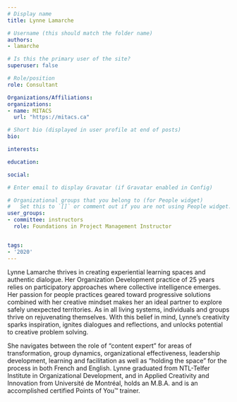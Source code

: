 ```yaml
---
# Display name
title: Lynne Lamarche

# Username (this should match the folder name)
authors:
- lamarche

# Is this the primary user of the site?
superuser: false

# Role/position
role: Consultant

Organizations/Affiliations:
organizations:
- name: MITACS
  url: "https://mitacs.ca"

# Short bio (displayed in user profile at end of posts)
bio: 

interests:

education:

social:

# Enter email to display Gravatar (if Gravatar enabled in Config)

# Organizational groups that you belong to (for People widget)
#   Set this to `[]` or comment out if you are not using People widget.
user_groups:
- committee: instructors
  role: Foundations in Project Management Instructor


tags:
- '2020'
---
```

Lynne Lamarche thrives in creating experiential learning spaces and authentic
dialogue. Her Organization Development practice of 25 years relies on
participatory approaches where collective intelligence emerges. Her passion for
people practices geared toward progressive solutions combined with her creative
mindset makes her an ideal partner to explore safely unexpected territories. As
in all living systems, individuals and groups thrive on rejuvenating themselves.
With this belief in mind, Lynne’s creativity sparks inspiration, ignites
dialogues and reflections, and unlocks potential to creative problem solving.

She navigates between the role of “content expert” for areas of transformation,
group dynamics, organizational effectiveness, leadership development, learning
and facilitation as well as “holding the space” for the process in both French
and English. Lynne graduated from NTL-Telfer Institute in Organizational
Development, and in Applied Creativity and Innovation from Université de
Montréal, holds an M.B.A. and is an accomplished certified Points of You™
trainer.
